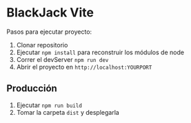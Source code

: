# BlackJack Vite

Pasos para ejecutar proyecto:

1. Clonar repositorio
2. Ejecutar ```npm install``` para reconstruir los módulos de node
3. Correr el devServer ```npm run dev```
4. Abrir el proyecto en ```http://localhost:YOURPORT```

## Producción

1. Ejecutar ```npm run build```
2. Tomar la carpeta ```dist``` y desplegarla
